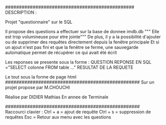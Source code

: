 ###############################################
DESCRIPTION : 

Projet "questionnaire" sur le SQL

Il propose des questions a effectuer sur la base de donnee imdb.db
""" Elle est trop volumineuse pour etre jointe"""
De plus, il y a la possibilité d'ajouter ou de supprimer des requêtes directement depuis la fenêtre principale
Et si un ajout n'est pas fini et que la fenêtre se ferme, une sauvegarde automatique permet de récupérer ce qui avait été écrit

Les reponses se presente sous la forme :
	QUESTION
	REPONSE EN SQL ="SELECT colonne
			FROM table ..."	
	RESULTAT DE LA REQUETE

Le tout sous la forme de page html
#################################################
Sur un projet propose par M.CHOUCHI

Réalise par DIDIER Mathias
En annee de Terminale

#################################################
Raccourci clavier :
Ctrl + a = ajout de requête
Ctrl + s = suppression de requêtes
Esc = Retour aux menu avec les questions